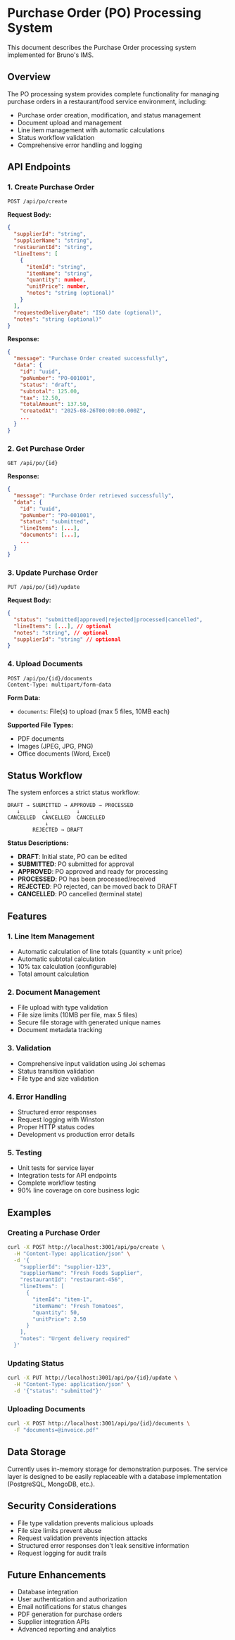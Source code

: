 # Purchase Order (PO) Processing System

This document describes the Purchase Order processing system implemented for Bruno's IMS.

## Overview

The PO processing system provides complete functionality for managing purchase orders in a restaurant/food service environment, including:

- Purchase order creation, modification, and status management
- Document upload and management
- Line item management with automatic calculations
- Status workflow validation
- Comprehensive error handling and logging

## API Endpoints

### 1. Create Purchase Order
```
POST /api/po/create
```

**Request Body:**
```json
{
  "supplierId": "string",
  "supplierName": "string", 
  "restaurantId": "string",
  "lineItems": [
    {
      "itemId": "string",
      "itemName": "string",
      "quantity": number,
      "unitPrice": number,
      "notes": "string (optional)"
    }
  ],
  "requestedDeliveryDate": "ISO date (optional)",
  "notes": "string (optional)"
}
```

**Response:**
```json
{
  "message": "Purchase Order created successfully",
  "data": {
    "id": "uuid",
    "poNumber": "PO-001001",
    "status": "draft",
    "subtotal": 125.00,
    "tax": 12.50,
    "totalAmount": 137.50,
    "createdAt": "2025-08-26T00:00:00.000Z",
    ...
  }
}
```

### 2. Get Purchase Order
```
GET /api/po/{id}
```

**Response:**
```json
{
  "message": "Purchase Order retrieved successfully",
  "data": {
    "id": "uuid",
    "poNumber": "PO-001001",
    "status": "submitted",
    "lineItems": [...],
    "documents": [...],
    ...
  }
}
```

### 3. Update Purchase Order
```
PUT /api/po/{id}/update
```

**Request Body:**
```json
{
  "status": "submitted|approved|rejected|processed|cancelled",
  "lineItems": [...], // optional
  "notes": "string", // optional
  "supplierId": "string" // optional
}
```

### 4. Upload Documents
```
POST /api/po/{id}/documents
Content-Type: multipart/form-data
```

**Form Data:**
- `documents`: File(s) to upload (max 5 files, 10MB each)

**Supported File Types:**
- PDF documents
- Images (JPEG, JPG, PNG)
- Office documents (Word, Excel)

## Status Workflow

The system enforces a strict status workflow:

```
DRAFT → SUBMITTED → APPROVED → PROCESSED
   ↓        ↓         ↓
CANCELLED  CANCELLED  CANCELLED
            ↓
        REJECTED → DRAFT
```

**Status Descriptions:**
- **DRAFT**: Initial state, PO can be edited
- **SUBMITTED**: PO submitted for approval
- **APPROVED**: PO approved and ready for processing
- **PROCESSED**: PO has been processed/received
- **REJECTED**: PO rejected, can be moved back to DRAFT
- **CANCELLED**: PO cancelled (terminal state)

## Features

### 1. Line Item Management
- Automatic calculation of line totals (quantity × unit price)
- Automatic subtotal calculation
- 10% tax calculation (configurable)
- Total amount calculation

### 2. Document Management
- File upload with type validation
- File size limits (10MB per file, max 5 files)
- Secure file storage with generated unique names
- Document metadata tracking

### 3. Validation
- Comprehensive input validation using Joi schemas
- Status transition validation
- File type and size validation

### 4. Error Handling
- Structured error responses
- Request logging with Winston
- Proper HTTP status codes
- Development vs production error details

### 5. Testing
- Unit tests for service layer
- Integration tests for API endpoints
- Complete workflow testing
- 90% line coverage on core business logic

## Examples

### Creating a Purchase Order

```bash
curl -X POST http://localhost:3001/api/po/create \
  -H "Content-Type: application/json" \
  -d '{
    "supplierId": "supplier-123",
    "supplierName": "Fresh Foods Supplier",
    "restaurantId": "restaurant-456",
    "lineItems": [
      {
        "itemId": "item-1",
        "itemName": "Fresh Tomatoes",
        "quantity": 50,
        "unitPrice": 2.50
      }
    ],
    "notes": "Urgent delivery required"
  }'
```

### Updating Status

```bash
curl -X PUT http://localhost:3001/api/po/{id}/update \
  -H "Content-Type: application/json" \
  -d '{"status": "submitted"}'
```

### Uploading Documents

```bash
curl -X POST http://localhost:3001/api/po/{id}/documents \
  -F "documents=@invoice.pdf"
```

## Data Storage

Currently uses in-memory storage for demonstration purposes. The service layer is designed to be easily replaceable with a database implementation (PostgreSQL, MongoDB, etc.).

## Security Considerations

- File type validation prevents malicious uploads
- File size limits prevent abuse
- Request validation prevents injection attacks
- Structured error responses don't leak sensitive information
- Request logging for audit trails

## Future Enhancements

- Database integration
- User authentication and authorization
- Email notifications for status changes
- PDF generation for purchase orders
- Supplier integration APIs
- Advanced reporting and analytics